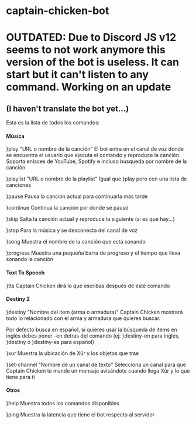 # captain-chicken-bot

# OUTDATED: Due to Discord JS v12 seems to not work anymore this version of the bot is useless. It can start but it can't listen to any command. Working on an update

## (I haven't translate the bot yet...)

Esta es la lista de todos los comandos:
#### Música

 }play "URL o nombre de la canción" 
El bot entra en el canal de voz donde se encuentra el usuario que ejecuta el comando y reproduce la canción. Soporta enlaces de YouTube, Spotify e incluso busqueda por nombre de la canción

 }playlist "URL o nombre de la playlist" 
Igual que }play pero con una lista de canciones

 }pause 
Pausa la canción actual para continuarla más tarde

 }continue 
Continua la canción por donde se pausó

 }skip 
Salta la canción actual y reproduce la siguiente (si es que hay...)

 }stop 
Para la música y se desconecta del canal de voz

 }song 
Muestra el nombre de la canción que está sonando

 }progress 
Muestra una pequeña barra de progreso y el tiempo que lleva sonando la canción

#### Text To Speech

 }tts 
Captain Chicken dirá lo que escribas después de este comando

#### Destiny 2

 }destiny "Nombre del item (arma o armadura)" 
Captain Chicken mostrará todo lo relacionado con el arma y armadura que quieres buscar.

Por defecto busca en español, si quieres usar la búsqueda de items en inglés debes poner -en detras del comando (ej: }destiny-en para inglés, }destiny o }destiny-es para español)

 }xur 
Muestra la ubicación de Xûr y los objetos que trae

 }set-channel "Nombre de un canal de texto" 
Selecciona un canal para que Captain Chicken te mande un mensaje avisándote cuando llega Xûr y lo que tiene para ti

#### Otros

 }help 
Muestra todos los comandos disponibles

 }ping 
Muestra la latencia que tiene el bot respecto al servidor
